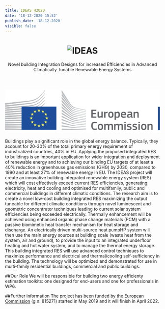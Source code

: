 ```yaml
---
title: IDEAS H2020
date: '18-12-2020 15:52'
publish_date: '18-12-2020'
visible: false
---
```


<div style="text-align: center">
<header>
<h1><img src="https://cg3hci.dmi.unica.it/lab/user/pages/04.projects/06.IDEAS/img/ideash2020.png" alt="IDEAS"> </h1>
<p>Novel building Integration Designs for increased Efficiencies in Advanced Climatically Tunable Renewable Energy Systems</p>
</header>
</div>

![EU Commission Logo](img/eu-commission.png)

Buildings play a significant role in the global energy balance. Typically, they account for 20-30% of the total primary energy requirement of industrialized countries, 40% in EU. Applying the proposed integrated RES to buildings is an important application for wider integration and deployment of renewable energy and to achieving our binding EU targets of at least a 40% reduction in greenhouse gas emissions (GHG) by 2030, compared to 1990 and at least 27% of renewable energy in EU. The IDEAS project will create an innovative building integrated renewable energy system (RES) which will cost effectively exceed current RES efficiencies, generating electricity, heat and cooling and optimised for multifamily, public and commercial buildings in different climatic conditions. The research aim is to create a novel low-cost building integrated RES maximizing the output tuneable for different climatic conditions through novel luminescent and geometric concentrator techniques leading to current solar system efficiencies being exceeded electrically. Thermally enhancement will be achieved using enhanced organic phase change materials (PCM) with a passive biomimetic heat transfer mechanism for heat storage and discharge. An electrically driven multi-source heat pumpHP system will then use the main energy sources at building scale (waste heat from the system, air and ground), to provide the input to an integrated underfloor heating and hot water system, and to manage the thermal energy storage. This building integrated RES will use advanced control techniques to maximize performance and electrical and thermal/cooling self-sufficiency in the building. The technology will be optimized and demonstrated for use in multi-family residential buildings, commercial and public buildings.

##Our Role
We will be responsible for building two energy efficienty estimation toolkits: one designed for end-users and one for 
professionals in WP6.

##Further information
The project has been funded by [the European Commission](https://cordis.europa.eu/project/id/815271) (g.n. 815271) started in 
May 2019 and it will finish in April 2022. 

